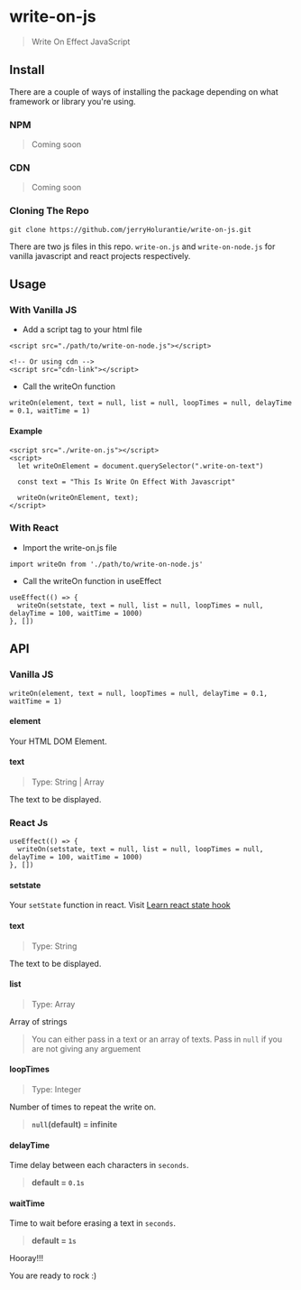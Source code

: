 # write-on-js
> Write On Effect JavaScript

## Install
There are a couple of ways of installing the package depending on what framework or library you're using.

### NPM
> Coming soon

### CDN
> Coming soon

### Cloning The Repo
```
git clone https://github.com/jerryHolurantie/write-on-js.git
```

There are two js files in this repo. `write-on.js` and `write-on-node.js` for vanilla javascript and react projects respectively.

## Usage 
### With Vanilla JS
- Add a script tag to your html file
```
<script src="./path/to/write-on-node.js"></script>

<!-- Or using cdn -->
<script src="cdn-link"></script>
```
- Call the writeOn function
```
writeOn(element, text = null, list = null, loopTimes = null, delayTime = 0.1, waitTime = 1)
```

#### Example
```
<script src="./write-on.js"></script>
<script>
  let writeOnElement = document.querySelector(".write-on-text")
  
  const text = "This Is Write On Effect With Javascript"
  
  writeOn(writeOnElement, text);
</script>
```

### With React
- Import the write-on.js file
```
import writeOn from './path/to/write-on-node.js'
```
- Call the writeOn function in useEffect
```
useEffect(() => {
  writeOn(setstate, text = null, list = null, loopTimes = null, delayTime = 100, waitTime = 1000)
}, [])
```

## API
### Vanilla JS
```
writeOn(element, text = null, loopTimes = null, delayTime = 0.1, waitTime = 1)
```
#### element
Your HTML DOM Element.
#### text
> Type: String | Array

The text to be displayed.
### React Js
```
useEffect(() => {
  writeOn(setstate, text = null, list = null, loopTimes = null, delayTime = 100, waitTime = 1000)
}, [])
```
#### setstate
Your `setState` function in react. Visit [Learn react state hook](https://reactjs.org/docs/hooks-state.html#gatsby-focus-wrapper) 
#### text
> Type: String

The text to be displayed.
#### list
> Type: Array

Array of strings

> You can either pass in a text or an array of texts. Pass in ```null``` if you are not giving any arguement

#### loopTimes
> Type: Integer

Number of times to repeat the write on. 
> **`null`(default) = infinite**

#### delayTime
Time delay between each characters in `seconds`. 
> **default = `0.1s`**

#### waitTime
Time to wait before erasing a text in `seconds`. 
> **default = `1s`**

Hooray!!!

You are ready to rock :)
